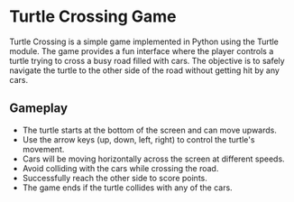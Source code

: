 # Turtle Crossing Game

Turtle Crossing is a simple game implemented in Python using the Turtle module. The game provides a fun interface where the player controls a turtle trying to cross a busy road filled with cars. The objective is to safely navigate the turtle to the other side of the road without getting hit by any cars.

## Gameplay

- The turtle starts at the bottom of the screen and can move upwards.
- Use the arrow keys (up, down, left, right) to control the turtle's movement.
- Cars will be moving horizontally across the screen at different speeds.
- Avoid colliding with the cars while crossing the road.
- Successfully reach the other side to score points.
- The game ends if the turtle collides with any of the cars.
